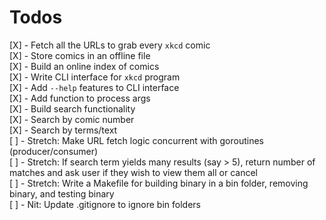 # Todos

[X] - Fetch all the URLs to grab every `xkcd` comic  
[X] - Store comics in an offline file   
[X] - Build an online index of comics   
[X] - Write CLI interface for `xkcd` program   
[X] - Add `--help` features to CLI interface   
[X] - Add function to process args   
[X] - Build search functionality   
      [X] - Search by comic number   
      [X] - Search by terms/text  
[ ] - Stretch: Make URL fetch logic concurrent with goroutines (producer/consumer)  
[ ] - Stretch: If search term yields many results (say > 5), return number of matches and ask user if they wish to view them all or cancel  
[ ] - Stretch: Write a Makefile for building binary in a bin folder, removing binary, and testing binary   
[ ] - Nit: Update .gitignore to ignore bin folders   
